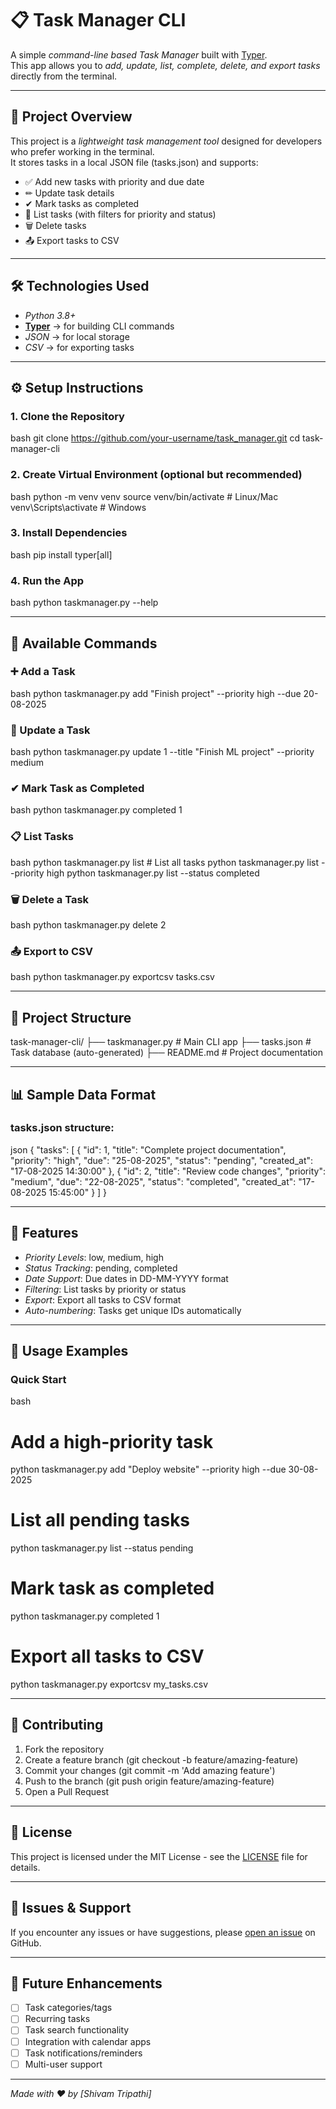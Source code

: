 # 📋 Task Manager CLI

A simple *command-line based Task Manager* built with [Typer](https://typer.tiangolo.com/).  
This app allows you to *add, update, list, complete, delete, and export tasks* directly from the terminal.

---

## 🚀 Project Overview

This project is a *lightweight task management tool* designed for developers who prefer working in the terminal.  
It stores tasks in a local JSON file (tasks.json) and supports:

- ✅ Add new tasks with priority and due date  
- ✏ Update task details  
- ✔ Mark tasks as completed  
- 📜 List tasks (with filters for priority and status)  
- 🗑 Delete tasks  
- 📤 Export tasks to CSV  

---

## 🛠 Technologies Used

- *Python 3.8+*  
- **[Typer](https://typer.tiangolo.com/)** → for building CLI commands  
- *JSON* → for local storage  
- *CSV* → for exporting tasks  

---

## ⚙ Setup Instructions

### 1. Clone the Repository
bash
git clone https://github.com/your-username/task_manager.git
cd task-manager-cli


### 2. Create Virtual Environment (optional but recommended)
bash
python -m venv venv
source venv/bin/activate   # Linux/Mac
venv\Scripts\activate      # Windows


### 3. Install Dependencies
bash
pip install typer[all]


### 4. Run the App
bash
python taskmanager.py --help


---

## 📌 Available Commands

### ➕ Add a Task
bash
python taskmanager.py add "Finish project" --priority high --due 20-08-2025


### 📝 Update a Task
bash
python taskmanager.py update 1 --title "Finish ML project" --priority medium


### ✔ Mark Task as Completed
bash
python taskmanager.py completed 1


### 📋 List Tasks
bash
python taskmanager.py list                # List all tasks
python taskmanager.py list --priority high
python taskmanager.py list --status completed


### 🗑 Delete a Task
bash
python taskmanager.py delete 2


### 📤 Export to CSV
bash
python taskmanager.py exportcsv tasks.csv


---

## 📂 Project Structure


task-manager-cli/
├── taskmanager.py   # Main CLI app
├── tasks.json       # Task database (auto-generated)
├── README.md        # Project documentation



---

## 📊 Sample Data Format

### tasks.json structure:
json
{
  "tasks": [
    {
      "id": 1,
      "title": "Complete project documentation",
      "priority": "high",
      "due": "25-08-2025",
      "status": "pending",
      "created_at": "17-08-2025 14:30:00"
    },
    {
      "id": 2,
      "title": "Review code changes",
      "priority": "medium",
      "due": "22-08-2025",
      "status": "completed",
      "created_at": "17-08-2025 15:45:00"
    }
  ]
}


---

## 🎯 Features

- *Priority Levels*: low, medium, high
- *Status Tracking*: pending, completed
- *Date Support*: Due dates in DD-MM-YYYY format
- *Filtering*: List tasks by priority or status
- *Export*: Export all tasks to CSV format
- *Auto-numbering*: Tasks get unique IDs automatically

---

## 📝 Usage Examples

### Quick Start
bash
# Add a high-priority task
python taskmanager.py add "Deploy website" --priority high --due 30-08-2025

# List all pending tasks
python taskmanager.py list --status pending

# Mark task as completed
python taskmanager.py completed 1

# Export all tasks to CSV
python taskmanager.py exportcsv my_tasks.csv


---

## 🤝 Contributing

1. Fork the repository
2. Create a feature branch (git checkout -b feature/amazing-feature)
3. Commit your changes (git commit -m 'Add amazing feature')
4. Push to the branch (git push origin feature/amazing-feature)
5. Open a Pull Request

---

## 📄 License

This project is licensed under the MIT License - see the [LICENSE](LICENSE) file for details.

---

## 🐛 Issues & Support

If you encounter any issues or have suggestions, please [open an issue](https://github.com/your-username/task-manager-cli/issues) on GitHub.

---

## 🔮 Future Enhancements

- [ ] Task categories/tags
- [ ] Recurring tasks
- [ ] Task search functionality
- [ ] Integration with calendar apps
- [ ] Task notifications/reminders
- [ ] Multi-user support

---

*Made with ❤ by [Shivam Tripathi]*
